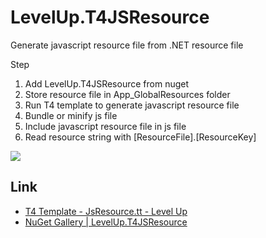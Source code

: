 # LevelUp.T4JSResource
Generate javascript resource file from .NET resource file  

Step  
1. Add LevelUp.T4JSResource from nuget  
2. Store resource file in App_GlobalResources folder  
3. Run T4 template to generate javascript resource file  
4. Bundle or minify js file  
5. Include javascript resource file in js file  
6. Read resource string with [ResourceFile].[ResourceKey]  

<img src="http://larrynung.github.io/images/posts/T4JSResource/3.png">

Link
----
* [T4 Template - JsResource.tt - Level Up](http://larrynung.github.io/2016/03/21/t4-template-jsresource-dot-tt/)
* [NuGet Gallery | LevelUp.T4JSResource](https://www.nuget.org/packages/LevelUp.T4JSResource/)
